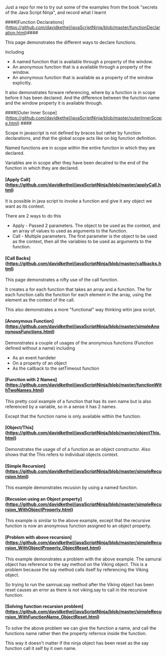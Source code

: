 Just a repo for me to try out some of the examples from the book "secrets of the Java Script Ninja", and record what I learnt

####[Function Declarations] (https://github.com/davidkethel/javaScriptNinja/blob/master/functionDeclaration.html)####

This page demonstrates the different ways to declare functions. 

Including
* A named function that is available through a property of the window.
* An anonymous function that is a available through a property of the window. 
* An anonymous function that is available as a property of the window explicitly. 

It also demonstrates forware referencing, where by a function is in scope before it has been declared. And the difference between the function name and the window property it is available through.


####[Outer Inner Scope] (https://github.com/davidkethel/javaScriptNinja/blob/master/outerInnerScope.html) ####

Scope in javascript is not defined by braces but rather by function declarations, and that the global scope acts like on big function definition.

Named functions are in scope within the entire function in which they are declared. 

Variables are in scope after they have been decalred to the end of the function in which they are declared. 


#### [Apply Call] (https://github.com/davidkethel/javaScriptNinja/blob/master/applyCall.html) ####

It is possible in java script to invoke a function and give it any object we want as its context. 

There are 2 ways to do this

* Apply - Passed 2 parameters. The object to be used as the context, and an array of values to used as arguments to the function.
* Call - Multiple parameters. The first parameter is the object to be used as the context, then all the variables to be used as arguments to the function.


#### [Call Backs] (https://github.com/davidkethel/javaScriptNinja/blob/master/callbacks.html) ####

This page demonstrates a nifty use of the call function. 

It creates a for each function that takes an array and a function. The for each function calls the function for each element in the array, using the element 
as the context of the call. 

This also demonstrates a more "functional" way thinking witin java script. 

#### [Anonymous Function] (https://github.com/davidkethel/javaScriptNinja/blob/master/simpleAnonynousFunctions.html) ####

Demonstrates a couple of usages of the anonymous functions (Function defined without a name) including

* As an event handeler
* On a property of an object
* As the callback to the setTimeout function

#### [Function with 2 Names] (https://github.com/davidkethel/javaScriptNinja/blob/master/functionWithTwoNames.html) ####

This pretty cool example of a function that has its own name but is also referenced by a variable, so in a sense it has 2 names. 

Except that the function name is only available within the function. 


#### [Object/This] (https://github.com/davidkethel/javaScriptNinja/blob/master/objectThis.html) ####

Demonstrates the usage of of a function as an object constructor. Also shows that the This refers to individual objects context.

#### [Simple Recursion] (https://github.com/davidkethel/javaScriptNinja/blob/master/simpleRecursion.html) ####

This example demonstrates recusion by using a named function. 

#### [Recusion using an Object property] (https://github.com/davidkethel/javaScriptNinja/blob/master/simpleRecursion_WithObjectProperty.html) ####

This example is similar to the above example, except that the recursive function is now an anonymous function assigned to an object property. 

#### [Problem with above recursion] (https://github.com/davidkethel/javaScriptNinja/blob/master/simpleRecursion_WithObjectProperty_ObjectReset.html) ####

This example demonstrates a problem with the above example. The samurai object has reference to the say method on the Viking object. This is a problem because the say method calls itself by referencing the Viking object. 

So trying to run the samruai.say method after the Viking object has been reset causes an error as there is not viking.say to call in the recursive function.

#### [Solving function recursion problem] (https://github.com/davidkethel/javaScriptNinja/blob/master/simpleRecursion_WithFunctionName_ObjectReset.html) ####

To solve the above problem we can give the function a name, and call the functions name rather then the property refernce inside the function. 

This way it doesn't matter if the ninja object has been reset as the say function call it self by it own name. 
